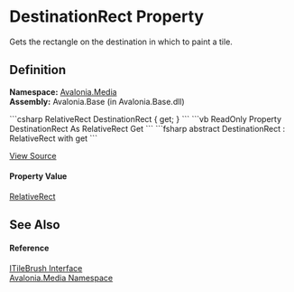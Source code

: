 # DestinationRect Property


Gets the rectangle on the destination in which to paint a tile.



## Definition
**Namespace:** <a href="N_Avalonia_Media">Avalonia.Media</a>  
**Assembly:** Avalonia.Base (in Avalonia.Base.dll)

<Tabs groupId="api-code-preview">
<TabItem value="csharp" label="C#">
```csharp
RelativeRect DestinationRect { get; }
```
</TabItem>
<TabItem value="vb" label="VB">
```vb
ReadOnly Property DestinationRect As RelativeRect
	Get
```
</TabItem>
<TabItem value="fsharp" label="F#">
```fsharp
abstract DestinationRect : RelativeRect with get
```
</TabItem>
</Tabs>



<a href="https://github.com/AvaloniaUI/Avalonia/tree/master/src/Avalonia.Base/Media/ITileBrush.cs" title="View the source code">View Source</a>



#### Property Value
<a href="T_Avalonia_RelativeRect">RelativeRect</a>

## See Also


#### Reference
<a href="T_Avalonia_Media_ITileBrush">ITileBrush Interface</a>  
<a href="N_Avalonia_Media">Avalonia.Media Namespace</a>  

